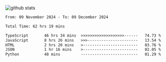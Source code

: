 
![github stats](https://github-readme-stats.vercel.app/api?username=realmahd1&show_icons=true&theme=codeSTACKr&hide_rank=true&count_private=true)

<!--START_SECTION:waka-->

```txt
From: 09 November 2024 - To: 09 December 2024

Total Time: 62 hrs 19 mins

TypeScript       46 hrs 34 mins  >>>>>>>>>>>>>>>>>>>------   74.73 %
JavaScript       8 hrs 26 mins   >>>----------------------   13.54 %
HTML             2 hrs 20 mins   >------------------------   03.76 %
JSON             1 hr 16 mins    >------------------------   02.05 %
Python           48 mins         -------------------------   01.29 %
```

<!--END_SECTION:waka-->
